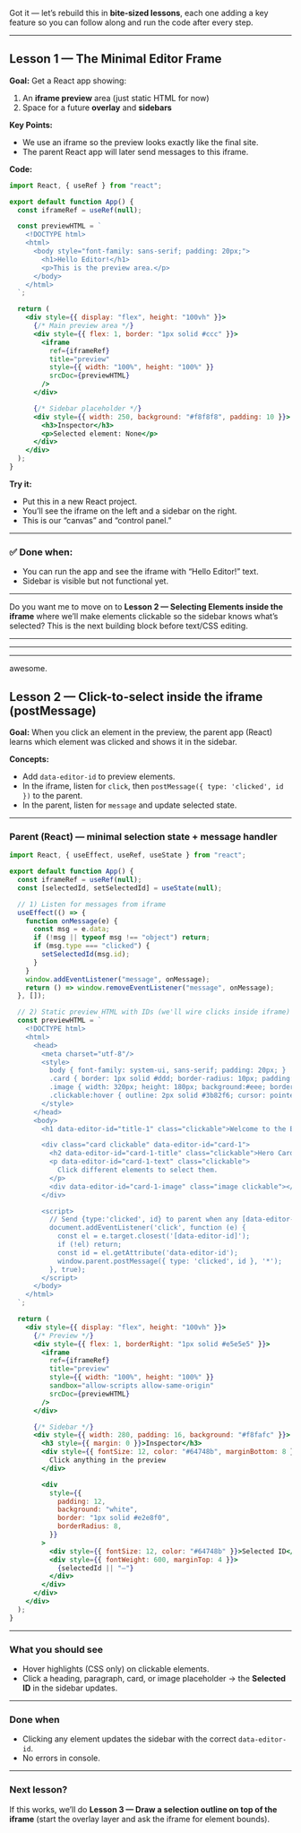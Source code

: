 Got it — let’s rebuild this in **bite-sized lessons**, each one adding a key feature so you can follow along and run the code after every step.

---

## **Lesson 1 — The Minimal Editor Frame**

**Goal:**
Get a React app showing:

1. An **iframe preview** area (just static HTML for now)
2. Space for a future **overlay** and **sidebars**

**Key Points:**

* We use an iframe so the preview looks exactly like the final site.
* The parent React app will later send messages to this iframe.

**Code:**

```jsx
import React, { useRef } from "react";

export default function App() {
  const iframeRef = useRef(null);

  const previewHTML = `
    <!DOCTYPE html>
    <html>
      <body style="font-family: sans-serif; padding: 20px;">
        <h1>Hello Editor!</h1>
        <p>This is the preview area.</p>
      </body>
    </html>
  `;

  return (
    <div style={{ display: "flex", height: "100vh" }}>
      {/* Main preview area */}
      <div style={{ flex: 1, border: "1px solid #ccc" }}>
        <iframe
          ref={iframeRef}
          title="preview"
          style={{ width: "100%", height: "100%" }}
          srcDoc={previewHTML}
        />
      </div>

      {/* Sidebar placeholder */}
      <div style={{ width: 250, background: "#f8f8f8", padding: 10 }}>
        <h3>Inspector</h3>
        <p>Selected element: None</p>
      </div>
    </div>
  );
}
```

**Try it:**

* Put this in a new React project.
* You’ll see the iframe on the left and a sidebar on the right.
* This is our “canvas” and “control panel.”

---

### ✅ Done when:

* You can run the app and see the iframe with “Hello Editor!” text.
* Sidebar is visible but not functional yet.

---

Do you want me to move on to **Lesson 2 — Selecting Elements inside the iframe** where we’ll make elements clickable so the sidebar knows what’s selected? This is the next building block before text/CSS editing.

---

---

---

awesome.

## Lesson 2 — Click-to-select inside the iframe (postMessage)

**Goal:**
When you click an element in the preview, the parent app (React) learns which element was clicked and shows it in the sidebar.

**Concepts:**

* Add `data-editor-id` to preview elements.
* In the iframe, listen for `click`, then `postMessage({ type: 'clicked', id })` to the parent.
* In the parent, listen for `message` and update selected state.

---

### Parent (React) — minimal selection state + message handler

```jsx
import React, { useEffect, useRef, useState } from "react";

export default function App() {
  const iframeRef = useRef(null);
  const [selectedId, setSelectedId] = useState(null);

  // 1) Listen for messages from iframe
  useEffect(() => {
    function onMessage(e) {
      const msg = e.data;
      if (!msg || typeof msg !== "object") return;
      if (msg.type === "clicked") {
        setSelectedId(msg.id);
      }
    }
    window.addEventListener("message", onMessage);
    return () => window.removeEventListener("message", onMessage);
  }, []);

  // 2) Static preview HTML with IDs (we'll wire clicks inside iframe)
  const previewHTML = `
    <!DOCTYPE html>
    <html>
      <head>
        <meta charset="utf-8"/>
        <style>
          body { font-family: system-ui, sans-serif; padding: 20px; }
          .card { border: 1px solid #ddd; border-radius: 10px; padding: 16px; margin: 10px 0; }
          .image { width: 320px; height: 180px; background:#eee; border-radius: 8px; }
          .clickable:hover { outline: 2px solid #3b82f6; cursor: pointer; }
        </style>
      </head>
      <body>
        <h1 data-editor-id="title-1" class="clickable">Welcome to the Editor</h1>

        <div class="card clickable" data-editor-id="card-1">
          <h2 data-editor-id="card-1-title" class="clickable">Hero Card</h2>
          <p data-editor-id="card-1-text" class="clickable">
            Click different elements to select them.
          </p>
          <div data-editor-id="card-1-image" class="image clickable"></div>
        </div>

        <script>
          // Send {type:'clicked', id} to parent when any [data-editor-id] is clicked
          document.addEventListener('click', function (e) {
            const el = e.target.closest('[data-editor-id]');
            if (!el) return;
            const id = el.getAttribute('data-editor-id');
            window.parent.postMessage({ type: 'clicked', id }, '*');
          }, true);
        </script>
      </body>
    </html>
  `;

  return (
    <div style={{ display: "flex", height: "100vh" }}>
      {/* Preview */}
      <div style={{ flex: 1, borderRight: "1px solid #e5e5e5" }}>
        <iframe
          ref={iframeRef}
          title="preview"
          style={{ width: "100%", height: "100%" }}
          sandbox="allow-scripts allow-same-origin"
          srcDoc={previewHTML}
        />
      </div>

      {/* Sidebar */}
      <div style={{ width: 280, padding: 16, background: "#f8fafc" }}>
        <h3 style={{ margin: 0 }}>Inspector</h3>
        <div style={{ fontSize: 12, color: "#64748b", marginBottom: 8 }}>
          Click anything in the preview
        </div>

        <div
          style={{
            padding: 12,
            background: "white",
            border: "1px solid #e2e8f0",
            borderRadius: 8,
          }}
        >
          <div style={{ fontSize: 12, color: "#64748b" }}>Selected ID</div>
          <div style={{ fontWeight: 600, marginTop: 4 }}>
            {selectedId || "—"}
          </div>
        </div>
      </div>
    </div>
  );
}
```

---

### What you should see

* Hover highlights (CSS only) on clickable elements.
* Click a heading, paragraph, card, or image placeholder → the **Selected ID** in the sidebar updates.

---

### Done when

* Clicking any element updates the sidebar with the correct `data-editor-id`.
* No errors in console.

---

### Next lesson?

If this works, we’ll do **Lesson 3 — Draw a selection outline on top of the iframe** (start the overlay layer and ask the iframe for element bounds).
